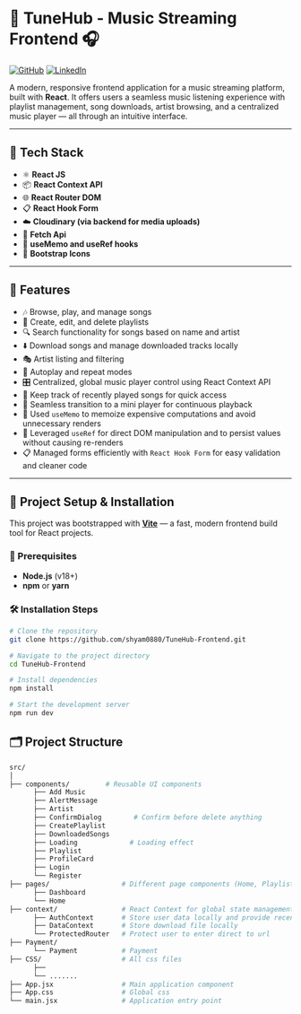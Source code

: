 # 🎵 TuneHub - Music Streaming Frontend 🎧

[![GitHub](https://img.shields.io/badge/GitHub-TuneHub--Frontend-181717?style=for-the-badge&logo=github)](https://github.com/shyam0880/TuneHub-Frontend)
[![LinkedIn](https://img.shields.io/badge/Connect-Shyam%20Lal%20Kafle-0A66C2?style=for-the-badge&logo=linkedin)](https://www.linkedin.com/in/shyam0880/)

A modern, responsive frontend application for a music streaming platform, built with **React**. It offers users a seamless music listening experience with playlist management, song downloads, artist browsing, and a centralized music player — all through an intuitive interface.

---

## 🚀 Tech Stack

- ⚛️ **React JS**
- 📦 **React Context API**
- 🌐 **React Router DOM**
- 📋 **React Hook Form**
- ☁️ **Cloudinary (via backend for media uploads)**
- 🔗 **Fetch Api**
- 🧠 **useMemo and useRef hooks**
- 📱 **Bootstrap Icons**

---

## 🎨 Features

- 🎶 Browse, play, and manage songs
- 📁 Create, edit, and delete playlists
- 🔍 Search functionality for songs based on name and artist
- ⬇️ Download songs and manage downloaded tracks locally
- 🎭 Artist listing and filtering
- 🔄 Autoplay and repeat modes
- 🎛️ Centralized, global music player control using React Context API
- 📝 Keep track of recently played songs for quick access
- 🧭 Seamless transition to a mini player for continuous playback
- 🧠 Used `useMemo` to memoize expensive computations and avoid unnecessary renders  
- 📌 Leveraged `useRef` for direct DOM manipulation and to persist values without causing re-renders  
- 📋 Managed forms efficiently with `React Hook Form` for easy validation and cleaner code 

---

## 📂 Project Setup & Installation

This project was bootstrapped with **[Vite](https://vitejs.dev/)** — a fast, modern frontend build tool for React projects.

### 🔧 Prerequisites

- **Node.js** (v18+)
- **npm** or **yarn**

### 🛠️ Installation Steps

```bash
# Clone the repository
git clone https://github.com/shyam0880/TuneHub-Frontend.git

# Navigate to the project directory
cd TuneHub-Frontend

# Install dependencies
npm install

# Start the development server
npm run dev
```
## 🗂️ Project Structure

```bash
src/
│
├── components/         # Reusable UI components
      ├── Add Music
      ├── AlertMessage
      ├── Artist
      ├── ConfirmDialog        # Confirm before delete anything
      ├── CreatePlaylist
      ├── DownloadedSongs
      ├── Loading             # Loading effect
      ├── Playlist
      ├── ProfileCard
      ├── Login
      └── Register
├── pages/                  # Different page components (Home, Playlist, Search, etc.)
      ├── Dashboard
      └── Home
├── context/                # React Context for global state management
      ├── AuthContext       # Store user data locally and provide recent song feature
      ├── DataContext       # Store download file locally
      └── ProtectedRouter   # Protect user to enter direct to url
├── Payment/
      └── Payment           # Payment
├── CSS/                    # All css files
      ├── 
      └── .......
├── App.jsx                 # Main application component
├── App.css                 # Global css
└── main.jsx                # Application entry point
```




